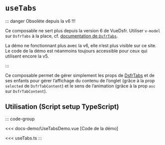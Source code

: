 # `useTabs`

::: danger Obsolète depuis la v6 !!!

Ce composable ne sert plus depuis la version 6 de VueDsfr. Utiliser `v-model` sur `DsfrTabs` à la place, cf. [documentation de `DsfrTabs`](/composants/DsfrTabs).

La démo ne fonctionnant plus avec la v6, elle n’est plus visible sur ce site. Le code de la démo est néanmoins toujours accessible pour ceux qui utilisent encore la v5.

:::

Ce composable permet de gérer simplement les props de [DsfrTabs](/composants/DsfrTabs) et de ses enfants pour gérer l’affichage du contenu de l’onglet (grâce à la prop `selected` de `DsfrTabContent`) et le sens de l’animation (grâce à la prop `asc` sur `DsfrTabContent`).

## Utilisation (Script setup TypeScript)

::: code-group

<<< docs-demo/UseTabsDemo.vue [Code de la démo]

<<< useTabs.ts
:::

<script setup lang="ts">
import UseTabsDemo from './docs-demo/UseTabsDemo.vue'
</script>
